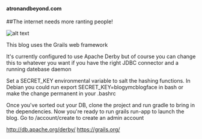 #### atronandbeyond.com

##The internet needs more ranting people!

![alt text](https://s3-us-west-2.amazonaws.com/atronandbeyond/im-doing-my-part.png)

This blog uses the Grails web framework

It's currently configured to use Apache Derby but of course you can change this to whatever you want if you have the right JDBC connector and a running datebase daemon

Set a SECRET_KEY environmental variable to salt the hashing functions.  In Debian you could run export SECRET_KEY=blogymcblogface in bash or make the change permanent in your .bashrc

Once you've sorted out your DB, clone the project and run gradle to bring in the dependencies. Now you're ready to run grails run-app to launch the blog.  Go to /account/create to create an admin account

http://db.apache.org/derby/
https://grails.org/

